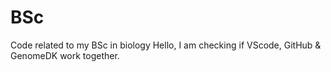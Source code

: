 # BSc
Code related to my BSc in biology
Hello, I am checking if VScode, GitHub & GenomeDK work together.